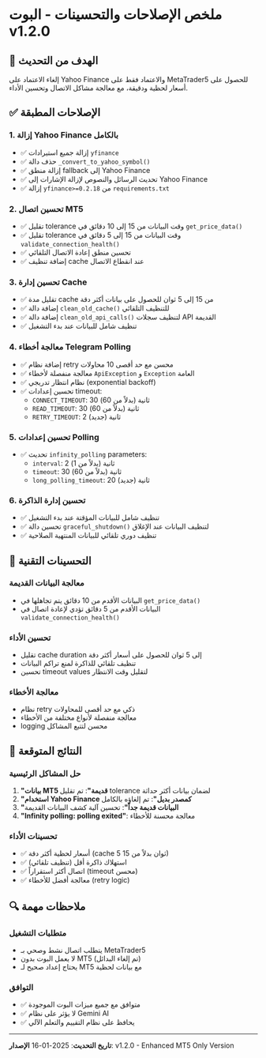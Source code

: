 # ملخص الإصلاحات والتحسينات - البوت v1.2.0

## 🎯 الهدف من التحديث
إلغاء الاعتماد على Yahoo Finance والاعتماد فقط على MetaTrader5 للحصول على أسعار لحظية ودقيقة، مع معالجة مشاكل الاتصال وتحسين الأداء.

## ✅ الإصلاحات المطبقة

### 1. إزالة Yahoo Finance بالكامل
- ✅ إزالة جميع استيرادات `yfinance`
- ✅ حذف دالة `_convert_to_yahoo_symbol()`
- ✅ إزالة منطق fallback إلى Yahoo Finance
- ✅ تحديث الرسائل والنصوص لإزالة الإشارات إلى Yahoo Finance
- ✅ إزالة `yfinance>=0.2.18` من `requirements.txt`

### 2. تحسين اتصال MT5
- ✅ تقليل tolerance وقت البيانات من 15 إلى 10 دقائق في `get_price_data()`
- ✅ تقليل tolerance وقت البيانات من 15 إلى 5 دقائق في `validate_connection_health()`
- ✅ تحسين منطق إعادة الاتصال التلقائي
- ✅ إضافة تنظيف cache عند انقطاع الاتصال

### 3. تحسين إدارة Cache
- ✅ تقليل مدة cache من 15 إلى 5 ثوان للحصول على بيانات أكثر دقة
- ✅ إضافة دالة `clean_old_cache()` للتنظيف التلقائي
- ✅ إضافة دالة `clean_old_api_calls()` لتنظيف سجلات API القديمة
- ✅ تنظيف شامل للبيانات عند بدء التشغيل

### 4. معالجة أخطاء Telegram Polling
- ✅ إضافة نظام retry محسن مع حد أقصى 10 محاولات
- ✅ معالجة منفصلة لأخطاء `ApiException` و `Exception` العامة
- ✅ نظام انتظار تدريجي (exponential backoff)
- ✅ تحسين إعدادات timeout:
  - `CONNECT_TIMEOUT`: 30 ثانية (بدلاً من 60)
  - `READ_TIMEOUT`: 30 ثانية (بدلاً من 60)
  - `RETRY_TIMEOUT`: 2 ثانية (جديد)

### 5. تحسين إعدادات Polling
- ✅ تحديث `infinity_polling` parameters:
  - `interval`: 2 ثانية (بدلاً من 1)
  - `timeout`: 30 ثانية (بدلاً من 60)
  - `long_polling_timeout`: 20 ثانية (جديد)

### 6. تحسين إدارة الذاكرة
- ✅ تنظيف شامل للبيانات المؤقتة عند بدء التشغيل
- ✅ تحسين دالة `graceful_shutdown()` لتنظيف البيانات عند الإغلاق
- ✅ تنظيف دوري تلقائي للبيانات المنتهية الصلاحية

## 🔧 التحسينات التقنية

### معالجة البيانات القديمة
- البيانات الأقدم من 10 دقائق يتم تجاهلها في `get_price_data()`
- البيانات الأقدم من 5 دقائق تؤدي لإعادة اتصال في `validate_connection_health()`

### تحسين الأداء
- تقليل cache duration إلى 5 ثوان للحصول على أسعار أكثر دقة
- تنظيف تلقائي للذاكرة لمنع تراكم البيانات
- تحسين timeout values لتقليل وقت الانتظار

### معالجة الأخطاء
- نظام retry ذكي مع حد أقصى للمحاولات
- معالجة منفصلة لأنواع مختلفة من الأخطاء
- logging محسن لتتبع المشاكل

## 🎯 النتائج المتوقعة

### حل المشاكل الرئيسية
1. **"بيانات MT5 قديمة"**: تم تقليل tolerance لضمان بيانات أكثر حداثة
2. **"استخدام Yahoo Finance كمصدر بديل"**: تم إلغاؤه بالكامل
3. **"البيانات قديمة جداً"**: تحسين آلية كشف البيانات القديمة
4. **"Infinity polling: polling exited"**: معالجة محسنة للأخطاء

### تحسينات الأداء
- ✅ أسعار لحظية أكثر دقة (cache 5 ثوان بدلاً من 15)
- ✅ استهلاك ذاكرة أقل (تنظيف تلقائي)
- ✅ اتصال أكثر استقراراً (timeout محسن)
- ✅ معالجة أفضل للأخطاء (retry logic)

## 🔍 ملاحظات مهمة

### متطلبات التشغيل
- يتطلب اتصال نشط وصحي بـ MetaTrader5
- لا يعمل البوت بدون MT5 (تم إلغاء البدائل)
- يحتاج إعداد صحيح لـ MT5 مع بيانات لحظية

### التوافق
- ✅ متوافق مع جميع ميزات البوت الموجودة
- ✅ لا يؤثر على نظام Gemini AI
- ✅ يحافظ على نظام التقييم والتعلم الآلي

---

**تاريخ التحديث**: 2025-01-16
**الإصدار**: v1.2.0 - Enhanced MT5 Only Version